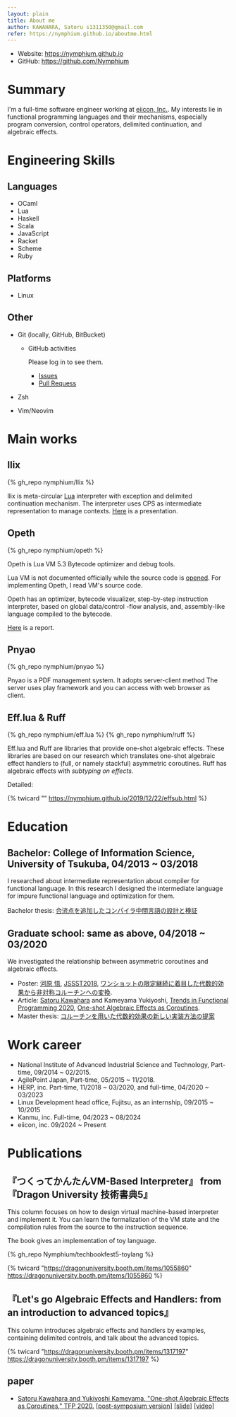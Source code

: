 ```yaml
---
layout: plain
title: About me
author: KAWAHARA, Satoru s1311350@gmail.com
refer: https://nymphium.github.io/aboutme.html
---
```


- Website: <https://nymphium.github.io>
- GitHub: <https://github.com/Nymphium>

# Summary
I'm a full-time software engineer working at [eiicon, Inc.](https://corp.eiicon.net).
My interests lie in functional programming languages and their mechanisms, especially program conversion, control operators, delimited continuation, and algebraic effects.


# Engineering Skills
## Languages
- OCaml
- Lua
- Haskell
- Scala
- JavaScript
- Racket
- Scheme
- Ruby

## Platforms
- Linux

## Other
- Git (locally, GitHub, BitBucket)

    + GitHub activities

        Please log in to see them.

        * [Issues](https://github.com/issues?utf8=%E2%9C%93&q=is%3Aissue+author%3ANymphium+archived%3Afalse+)
        * [Pull Requess](https://github.com/pulls?utf8=%E2%9C%93&q=is%3Apr+author%3ANymphium+archived%3Afalse+)
- Zsh
- Vim/Neovim

# Main works
## llix
{% gh_repo nymphium/llix %}

llix is meta-circular [Lua](https://lua.org) interpreter with exception and delimited continuation mechanism.
The interpreter uses CPS as intermediate representation to manage contexts.
[Here](https://nymphium.github.io/pdf/information_special_seminar.html) is a presentation.

## Opeth
{% gh_repo nymphium/opeth %}

Opeth is Lua VM 5.3 Bytecode optimizer and debug tools.

Lua VM is not documented officially while the source code is [opened](https://github.com/lua/lua).
For implementing Opeth, I read VM's source code.

Opeth has an optimizer, bytecode visualizer, step-by-step instruction interpreter, based on global data/control -flow analysis, and, assembly-like language compiled to the bytecode.

[Here](https://nymphium.github.io/pdf/opeth_report.pdf) is a report.

## Pnyao
{% gh_repo nymphium/pnyao %}

Pnyao is a PDF management system.
It adopts server-client method 
The server uses play framework and you can access with web browser as client.

## Eff.lua & Ruff
{% gh_repo nymphium/eff.lua %}
{% gh_repo nymphium/ruff %}

Eff.lua and Ruff are libraries that provide one-shot algebraic effects.
These libraries are based on our research which translates one-shot algebraic effect handlers to (full, or namely stackful) asymmetric coroutines.
Ruff has algebraic effects with *subtyping on effects*.

Detailed:

{% twicard "" https://nymphium.github.io/2019/12/22/effsub.html %}

# Education
## Bachelor: College of Information Science, University of Tsukuba, 04/2013 ~ 03/2018 
I researched about intermediate representation about compiler for functional language.
In this research I designed the intermediate language for impure functional language and optimization for them.

Bachelor thesis: [合流点を追加したコンパイラ中間言語の設計と検証](http://logic.cs.tsukuba.ac.jp/~sat/pdf/bachelor_thesis.pdf)

## Graduate school: same as above, 04/2018 ~ 03/2020
We investigated the relationship between asymmetric coroutines and algebraic effects.

- Poster: <u>河原 悟</u>, [JSSST2018](https://jssst2018.wordpress.com/), [ワンショットの限定継続に着目した代数的効果から非対称コルーチンへの変換](http://logic.cs.tsukuba.ac.jp/~sat/pdf/jssst2018.pdf).
- Article: <u>Satoru Kawahara</u> and Kameyama Yukiyoshi, [Trends in Functional Programming 2020](http://www.cse.chalmers.se/~rjmh/tfp/), [One-shot Algebraic Effects as Coroutines](http://logic.cs.tsukuba.ac.jp/~sat/pdf/tfp2020.pdf).
- Master thesis: [コルーチンを用いた代数的効果の新しい実装方法の提案](http://logic.cs.tsukuba.ac.jp/~sat/pdf/master_thesis.pdf)

# Work career
- National Institute of Advanced Industrial Science and Technology, Part-time, 09/2014 ~ 02/2015.
- AgilePoint Japan, Part-time, 05/2015 ~ 11/2018.
- HERP, inc. Part-time, 11/2018 ~ 03/2020, and full-time, 04/2020 ~ 03/2023
- Linux Development head office, Fujitsu, as an internship, 09/2015 ~ 10/2015
- Kanmu, inc. Full-time, 04/2023 ~ 08/2024
- eiicon, inc. 09/2024 ~ Present

# Publications
## 『つくってかんたんVM-Based Interpreter』 from 『Dragon University 技術書典5』
This column focuses on how to design virtual machine-based interpreter and implement it.
You can learn the formalization of the VM state and the compilation rules from the source to the instruction sequence.

The book gives an implementation of toy language.

{% gh_repo Nymphium/techbookfest5-toylang %}

{% twicard "https://dragonuniversity.booth.pm/items/1055860" https://dragonuniversity.booth.pm/items/1055860 %}

## 『Let's go Algebraic Effects and Handlers: from an introduction to advanced topics』
This column introduces algebraic effects and handlers by examples, containing delimited controls, and talk about the advanced topics.

{% twicard "https://dragonuniversity.booth.pm/items/1317197" https://dragonuniversity.booth.pm/items/1317197 %}


## paper
- [<u>Satoru Kawahara</u> and Yukiyoshi Kameyama, "One-shot Algebraic Effects as Coroutines," TFP 2020.](https://link.springer.com/chapter/10.1007/978-3-030-57761-2_8) [[post-symposium version]](http://logic.cs.tsukuba.ac.jp/~sat/pdf/tfp2020-postsymposium.pdf) [[slide]](http://logic.cs.tsukuba.ac.jp/~sat/pdf/tfp2020-slide.pdf) [[video]](https://www.youtube.com/watch?v=JQwc1OBOt5k)
